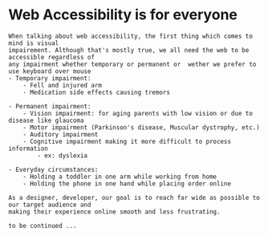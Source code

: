 # Web Accessibility is for everyone
    When talking about web accessibility, the first thing which comes to mind is visual
    impairement. Although that's mostly true, we all need the web to be accessible regardless of 
    any impairment whether temporary or permanent or  wether we prefer to use keyboard over mouse
    - Temporary impairment: 
        - Fell and injured arm
        - Medication side effects causing tremors
        
    - Permanent impairment:
        - Vision impairment: for aging parents with low vision or due to disease like glaucoma
        - Motor impairment (Parkinson's disease, Muscular dystrophy, etc.)
        - Auditory impairment 
        - Cognitive impairment making it more difficult to process information
            - ex: dyslexia
           
    - Everyday circumstances:
        - Holding a toddler in one arm while working from home
        - Holding the phone in one hand while placing order online

    As a designer, developer, our goal is to reach far wide as possible to our target audience and
    making their experience online smooth and less frustrating.
    
    to be continued ...
